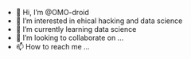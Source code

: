 - 👋 Hi, I’m @OMO-droid
- 👀 I’m interested in ehical hacking and data science
- 🌱 I’m currently learning data science
- 💞️ I’m looking to collaborate on ...
- 📫 How to reach me ...

<!---
OMO-droid/OMO-droid is a ✨ special ✨ repository because its `README.md` (this file) appears on your GitHub profile.
You can click the Preview link to take a look at your changes.
--->
